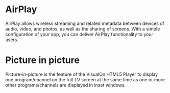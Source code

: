 # AirPlay 
AirPlay allows wireless streaming and related metadata between devices of audio, video, and photos, as well as the sharing of screens. With a simple configuration of your app, you can deliver AirPlay functionality to your users. 

# Picture in picture
Picture-in-picture is the feature of the VisualOn HTML5 Player to display one program/channel on the full TV screen at the same time as one or more other programs/channels are displayed in inset windows.
